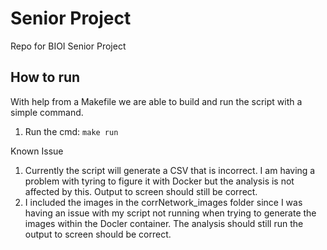 # Senior Project
 Repo for BIOI Senior Project

## How to run

With help from a Makefile we are able to build and run the script with a simple command.

1. Run the cmd: `make run`

Known Issue

1. Currently the script will generate a CSV that is incorrect. I am having a problem with tyring to figure it with Docker but the analysis is not affected by this. Output to screen should still be correct.
2. I included the images in the corrNetwork_images folder since I was having an issue with my script not running when trying to generate the images within the Docler container. The analysis should still run the output to screen should be correct.
